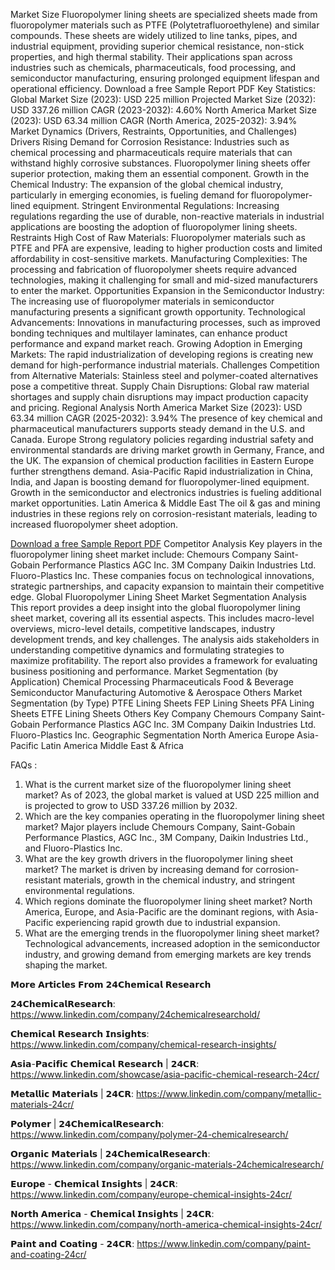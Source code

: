 Market Size
Fluoropolymer lining sheets are specialized sheets made from fluoropolymer materials such as PTFE (Polytetrafluoroethylene) and similar compounds. These sheets are widely utilized to line tanks, pipes, and industrial equipment, providing superior chemical resistance, non-stick properties, and high thermal stability. Their applications span across industries such as chemicals, pharmaceuticals, food processing, and semiconductor manufacturing, ensuring prolonged equipment lifespan and operational efficiency.
Download a free Sample Report PDF
Key Statistics:
Global Market Size (2023): USD 225 million
Projected Market Size (2032): USD 337.26 million
CAGR (2023-2032): 4.60%
North America Market Size (2023): USD 63.34 million
CAGR (North America, 2025-2032): 3.94%
Market Dynamics (Drivers, Restraints, Opportunities, and Challenges)
Drivers
Rising Demand for Corrosion Resistance: Industries such as chemical processing and pharmaceuticals require materials that can withstand highly corrosive substances. Fluoropolymer lining sheets offer superior protection, making them an essential component.
Growth in the Chemical Industry: The expansion of the global chemical industry, particularly in emerging economies, is fueling demand for fluoropolymer-lined equipment.
Stringent Environmental Regulations: Increasing regulations regarding the use of durable, non-reactive materials in industrial applications are boosting the adoption of fluoropolymer lining sheets.
Restraints
High Cost of Raw Materials: Fluoropolymer materials such as PTFE and PFA are expensive, leading to higher production costs and limited affordability in cost-sensitive markets.
Manufacturing Complexities: The processing and fabrication of fluoropolymer sheets require advanced technologies, making it challenging for small and mid-sized manufacturers to enter the market.
Opportunities
Expansion in the Semiconductor Industry: The increasing use of fluoropolymer materials in semiconductor manufacturing presents a significant growth opportunity.
Technological Advancements: Innovations in manufacturing processes, such as improved bonding techniques and multilayer laminates, can enhance product performance and expand market reach.
Growing Adoption in Emerging Markets: The rapid industrialization of developing regions is creating new demand for high-performance industrial materials.
Challenges
Competition from Alternative Materials: Stainless steel and polymer-coated alternatives pose a competitive threat.
Supply Chain Disruptions: Global raw material shortages and supply chain disruptions may impact production capacity and pricing.
Regional Analysis
North America
Market Size (2023): USD 63.34 million
CAGR (2025-2032): 3.94%
The presence of key chemical and pharmaceutical manufacturers supports steady demand in the U.S. and Canada.
Europe
Strong regulatory policies regarding industrial safety and environmental standards are driving market growth in Germany, France, and the UK.
The expansion of chemical production facilities in Eastern Europe further strengthens demand.
Asia-Pacific
Rapid industrialization in China, India, and Japan is boosting demand for fluoropolymer-lined equipment.
Growth in the semiconductor and electronics industries is fueling additional market opportunities.
Latin America & Middle East
The oil & gas and mining industries in these regions rely on corrosion-resistant materials, leading to increased fluoropolymer sheet adoption.

[Download a free Sample Report PDF](url)
Competitor Analysis 
Key players in the fluoropolymer lining sheet market include:
Chemours Company
Saint-Gobain Performance Plastics
AGC Inc.
3M Company
Daikin Industries Ltd.
Fluoro-Plastics Inc.
These companies focus on technological innovations, strategic partnerships, and capacity expansion to maintain their competitive edge.
Global Fluoropolymer Lining Sheet Market Segmentation Analysis
This report provides a deep insight into the global fluoropolymer lining sheet market, covering all its essential aspects. This includes macro-level overviews, micro-level details, competitive landscapes, industry development trends, and key challenges.
The analysis aids stakeholders in understanding competitive dynamics and formulating strategies to maximize profitability. The report also provides a framework for evaluating business positioning and performance.
Market Segmentation (by Application)
Chemical Processing
Pharmaceuticals
Food & Beverage
Semiconductor Manufacturing
Automotive & Aerospace
Others
Market Segmentation (by Type)
PTFE Lining Sheets
FEP Lining Sheets
PFA Lining Sheets
ETFE Lining Sheets
Others
Key Company
Chemours Company
Saint-Gobain Performance Plastics
AGC Inc.
3M Company
Daikin Industries Ltd.
Fluoro-Plastics Inc.
Geographic Segmentation
North America
Europe
Asia-Pacific
Latin America
Middle East & Africa

FAQs :

1. What is the current market size of the fluoropolymer lining sheet market?
As of 2023, the global market is valued at USD 225 million and is projected to grow to USD 337.26 million by 2032.
2. Which are the key companies operating in the fluoropolymer lining sheet market?
Major players include Chemours Company, Saint-Gobain Performance Plastics, AGC Inc., 3M Company, Daikin Industries Ltd., and Fluoro-Plastics Inc.
3. What are the key growth drivers in the fluoropolymer lining sheet market?
The market is driven by increasing demand for corrosion-resistant materials, growth in the chemical industry, and stringent environmental regulations.
4. Which regions dominate the fluoropolymer lining sheet market?
North America, Europe, and Asia-Pacific are the dominant regions, with Asia-Pacific experiencing rapid growth due to industrial expansion.
5. What are the emerging trends in the fluoropolymer lining sheet market?
Technological advancements, increased adoption in the semiconductor industry, and growing demand from emerging markets are key trends shaping the market.

𝗠𝗼𝗿𝗲 𝗔𝗿𝘁𝗶𝗰𝗹𝗲𝘀 𝗙𝗿𝗼𝗺 𝟮𝟰𝗖𝗵𝗲𝗺𝗶𝗰𝗮𝗹 𝗥𝗲𝘀𝗲𝗮𝗿𝗰𝗵

𝟮𝟰𝗖𝗵𝗲𝗺𝗶𝗰𝗮𝗹𝗥𝗲𝘀𝗲𝗮𝗿𝗰𝗵: https://www.linkedin.com/company/24chemicalresearchold/

𝗖𝗵𝗲𝗺𝗶𝗰𝗮𝗹 𝗥𝗲𝘀𝗲𝗮𝗿𝗰𝗵 𝗜𝗻𝘀𝗶𝗴𝗵𝘁𝘀: https://www.linkedin.com/company/chemical-research-insights/

𝗔𝘀𝗶𝗮-𝗣𝗮𝗰𝗶𝗳𝗶𝗰 𝗖𝗵𝗲𝗺𝗶𝗰𝗮𝗹 𝗥𝗲𝘀𝗲𝗮𝗿𝗰𝗵 | 𝟮𝟰𝗖𝗥: https://www.linkedin.com/showcase/asia-pacific-chemical-research-24cr/

𝗠𝗲𝘁𝗮𝗹𝗹𝗶𝗰 𝗠𝗮𝘁𝗲𝗿𝗶𝗮𝗹𝘀 | 𝟮𝟰𝗖𝗥: https://www.linkedin.com/company/metallic-materials-24cr/

𝗣𝗼𝗹𝘆𝗺𝗲𝗿 | 𝟮𝟰𝗖𝗵𝗲𝗺𝗶𝗰𝗮𝗹𝗥𝗲𝘀𝗲𝗮𝗿𝗰𝗵: https://www.linkedin.com/company/polymer-24-chemicalresearch/

𝗢𝗿𝗴𝗮𝗻𝗶𝗰 𝗠𝗮𝘁𝗲𝗿𝗶𝗮𝗹𝘀 | 𝟮𝟰𝗖𝗵𝗲𝗺𝗶𝗰𝗮𝗹𝗥𝗲𝘀𝗲𝗮𝗿𝗰𝗵: https://www.linkedin.com/company/organic-materials-24chemicalresearch/

𝗘𝘂𝗿𝗼𝗽𝗲 - 𝗖𝗵𝗲𝗺𝗶𝗰𝗮𝗹 𝗜𝗻𝘀𝗶𝗴𝗵𝘁𝘀 | 𝟮𝟰𝗖𝗥: https://www.linkedin.com/company/europe-chemical-insights-24cr/

𝗡𝗼𝗿𝘁𝗵 𝗔𝗺𝗲𝗿𝗶𝗰𝗮 - 𝗖𝗵𝗲𝗺𝗶𝗰𝗮𝗹 𝗜𝗻𝘀𝗶𝗴𝗵𝘁𝘀 | 𝟮𝟰𝗖𝗥: https://www.linkedin.com/company/north-america-chemical-insights-24cr/

𝗣𝗮𝗶𝗻𝘁 𝗮𝗻𝗱 𝗖𝗼𝗮𝘁𝗶𝗻𝗴 - 𝟮𝟰𝗖𝗥: https://www.linkedin.com/company/paint-and-coating-24cr/

